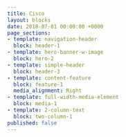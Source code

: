 ```yaml
---
title: Cisco
layout: blocks
date: 2018-07-01 00:00:00 +0000
page_sections:
- template: navigation-header
  block: header-1
- template: hero-banner-w-image
  block: hero-2
- template: simple-header
  block: header-3
- template: content-feature
  block: feature-1
  media_alignment: Right
- template: full-width-media-element
  block: media-1
- template: 2-column-text
  block: two-column-1
published: false
---
```

